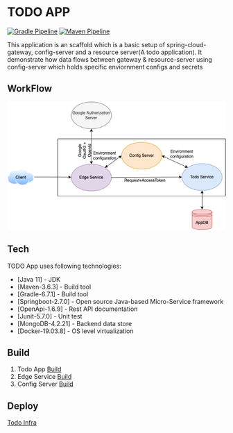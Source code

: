 # TODO APP
[![Gradle Pipeline](https://github.com/Raghav2211/spring-web-flux-todo-app/actions/workflows/gradle-pipeline.yml/badge.svg)](https://github.com/Raghav2211/spring-web-flux-todo-app/actions/workflows/gradle-pipeline.yml)
[![Maven Pipeline](https://github.com/Raghav2211/spring-web-flux-todo-app/actions/workflows/maven-pipeline.yml/badge.svg)](https://github.com/Raghav2211/spring-web-flux-todo-app/actions/workflows/maven-pipeline.yml)

This application is an scaffold which is a basic setup of spring-cloud-gateway, config-server and a resource server(A todo application). It demonstrate how data flows between gateway & resource-server using config-server which holds specific enviornment configs and secrets 

## WorkFlow
![Workflow](documentation/workflow.png)

## Tech
TODO App uses following technologies:

* [Java 11] - JDK
* [Maven-3.6.3] - Build tool
* [Gradle-6.7.1] - Build tool
* [Springboot-2.7.0] - Open source Java-based Micro-Service framework
* [OpenApi-1.6.9] - Rest API documentation
* [Junit-5.7.0] - Unit test
* [MongoDB-4.2.21] - Backend data store
* [Docker-19.03.8] - OS level virtualization

## Build ##
1. Todo App
   [Build](./todo-app/README.md)
2. Edge Service
   [Build](./edge-service/README.md)
3. Config Server
   [Build](./config-server/README.md)   
    


## Deploy ##
 
[Todo Infra](https://github.com/Raghav2211/todo-app-infra)
